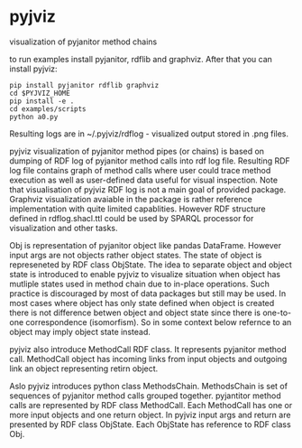 # pyjviz
visualization of pyjanitor method chains

to run examples install pyjanitor, rdflib and graphviz. After that you can install pyjviz:

```
pip install pyjanitor rdflib graphviz
cd $PYJVIZ_HOME
pip install -e .
cd examples/scripts
python a0.py
```

Resulting logs are in ~/.pyjviz/rdflog - visualized output stored in .png files.

pyjviz visualization of pyjanitor method pipes (or chains) is based on dumping of RDF log of pyjanitor method calls into rdf log file. Resulting RDF log file contains graph of method calls where user could trace method execution as well as user-defined data useful for visual inspection. Note that visualisation of pyjviz RDF log is not a main goal of provided package. Graphviz visualization avaiable in the package is rather reference implementation with quite limited capablities. However RDF structure defined in rdflog.shacl.ttl could be used by SPARQL processor for visualization and other tasks.

Obj is representation of pyjanitor object like pandas DataFrame. However input args are not objects rather object states. The state of object is represeneted by RDF class ObjState. The idea to separate object and object state is introduced to enable pyjviz to visualize situation when object has mutliple states used in method chain due to in-place operations. Such practice is discouraged by most of data packages but still may be used. In most cases where object has only state defined when object is created there is not difference betwen object and object state since there is one-to-one correspondence (isomorfism). So in some context below refernce to an object may imply object state instead.

pyjviz also introduce MethodCall RDF class. It represents pyjanitor method call. MethodCall object has incoming links from input objects and outgoing link an object representing retirn object.

Aslo pyjviz introduces python class MethodsChain. MethodsChain is set of sequences of pyjanitor method calls grouped together. pyjantitor method calls are represented by RDF class MethodCall. Each MethodCall has one or more input objects and one return object. In pyjviz input args and return are presented by RDF class ObjState. Each ObjState has reference to RDF class Obj.


